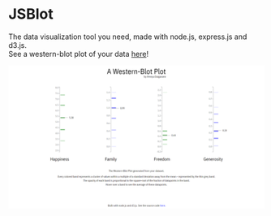 # JSBlot
The data visualization tool you need, made with node.js, express.js and d3.js.  
See a western-blot plot of your data [here](https://serene-savannah-18613.herokuapp.com)!

![A sample plot.](/screenshots/plot.png)
